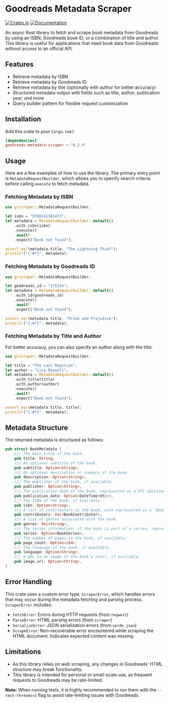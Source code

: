 # Goodreads Metadata Scraper

[![Crates.io](https://img.shields.io/crates/v/goodreads_metadata_scraper.svg)](https://crates.io/crates/goodreads_metadata_scraper)
[![Documentation](https://img.shields.io/docsrs/goodreads-metadata-scraper)](https://docs.rs/goodreads_metadata_scraper)

An async Rust library to fetch and scrape book metadata from Goodreads by using an ISBN, Goodreads book ID, or a combination of title and author. This library is useful for applications that need book data from Goodreads without access to an official API.

## Features

- Retrieve metadata by ISBN
- Retrieve metadata by Goodreads ID
- Retrieve metadata by title (optionally with author for better accuracy)
- Structured metadata output with fields such as title, author, publication year, and more
- Query builder pattern for flexible request customization

## Installation

Add this crate to your `Cargo.toml`:

```toml
[dependencies]
goodreads-metadata-scraper = "0.2.4"
```

## Usage

Here are a few examples of how to use the library. The primary entry point is `MetadataRequestBuilder`, which allows you to specify search criteria before calling `execute` to fetch metadata.

### Fetching Metadata by ISBN

```rust
use grscraper::MetadataRequestBuilder;

let isbn = "9780141381473";
let metadata = MetadataRequestBuilder::default()
    .with_isbn(isbn)
    .execute()
    .await?
    .expect("Book not found");

assert_eq!(metadata.title, "The Lightning Thief");
println!("{:#?}", metadata);
```

### Fetching Metadata by Goodreads ID

```rust
use grscraper::MetadataRequestBuilder;

let goodreads_id = "175254";
let metadata = MetadataRequestBuilder::default()
    .with_id(goodreads_id)
    .execute()
    .await?
    .expect("Book not found");

assert_eq!(metadata.title, "Pride and Prejudice");
println!("{:#?}", metadata);
```

### Fetching Metadata by Title and Author

For better accuracy, you can also specify an author along with the title:

```rust
use grscraper::MetadataRequestBuilder;

let title = "The Last Magician";
let author = "Lisa Maxwell";
let metadata = MetadataRequestBuilder::default()
    .with_title(title)
    .with_author(author)
    .execute()
    .await?
    .expect("Book not found");

assert_eq!(metadata.title, title);
println!("{:#?}", metadata);
```

## Metadata Structure

The returned metadata is structured as follows:

```rust
pub struct BookMetadata {
    /// The main title of the book.
    pub title: String,
    /// An optional subtitle of the book.
    pub subtitle: Option<String>,
    /// An optional description or summary of the book.
    pub description: Option<String>,
    /// The publisher of the book, if available.
    pub publisher: Option<String>,
    /// The publication date of the book, represented as a UTC datetime.
    pub publication_date: Option<DateTime<Utc>>,
    /// The ISBN of the book, if available.
    pub isbn: Option<String>,
    /// A list of contributors to the book, each represented as a `BookContributor`.
    pub contributors: Vec<BookContributor>,
    /// A list of genres associated with the book.
    pub genres: Vec<String>,
    /// The series information, if the book is part of a series, represented as a `BookSeries`.
    pub series: Option<BookSeries>,
    /// The number of pages in the book, if available.
    pub page_count: Option<i64>,
    /// The language of the book, if available.
    pub language: Option<String>,
    /// A URL to an image of the book's cover, if available.
    pub image_url: Option<String>,
}
```

## Error Handling

This crate uses a custom error type, `ScraperError`, which handles errors that may occur during the metadata fetching and parsing process. `ScraperError` includes:

- `FetchError`: Errors during HTTP requests (from `reqwest`)
- `ParseError`: HTML parsing errors (from `scraper`)
- `SerializeError`: JSON serialization errors (from `serde_json`)
- `ScrapeError`: Non-recoverable error encountered while scraping the HTML document. Indicates expected content was missing.

## Limitations

- As this library relies on web scraping, any changes in Goodreads' HTML structure may break functionality.
- This library is intended for personal or small-scale use, as frequent requests to Goodreads may be rate-limited.

**Note:** When running tests, it is highly recommended to run them with the `--test-threads=1` flag to avoid rate-limiting issues with Goodreads.

